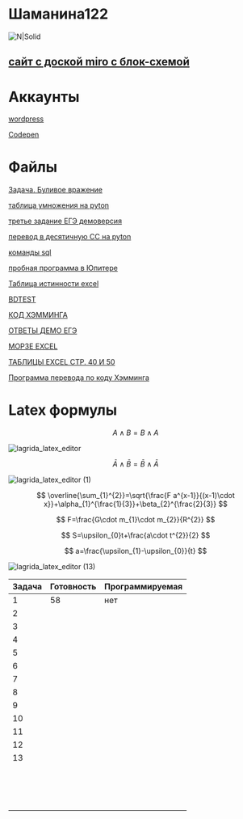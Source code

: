 # Шаманина122
![N|Solid](https://upload.wikimedia.org/wikipedia/commons/thumb/a/ad/Батон_Слобожанский_Харьков.JPG/280px-Батон_Слобожанский_Харьков.JPG)

## [сайт с доской miro с блок-схемой](https://shhamann.github.io/)

# Аккаунты
[wordpress](https://wordpress.com/home/shaman104947672.wordpress.com)

[Codepen](https://codepen.io/Shhamann)

# Файлы
[Задача. Буливое вражение](https://github.com/Shhamann/11/blob/main/%D0%BB%D0%BE%D0%B3%D0%B8%D0%BA%D0%B0.py)

[таблица умножения на pyton](https://github.com/Shhamann/11/blob/main/table.py)

[третье задание ЕГЭ демоверсия](https://github.com/Shhamann/11/blob/main/3.xlsx)

[перевод в десятичную СС на pyton](https://github.com/Shhamann/11/blob/main/17_09.py)

[команды sql](https://github.com/Shhamann/11/blob/main/sql)

[пробная программа в Юпитере](https://github.com/Shhamann/11/blob/main/11.ipynb)

[Таблица истинности excel](https://github.com/Shhamann/11/blob/main/%D1%82%D0%B0%D0%B1%D0%BB%20%D0%B8%D1%81%D1%82%D0%B8%D0%BD%D0%BE%D1%81%D1%82%D0%B8.xlsx)

[BDTEST](https://github.com/Shhamann/11/blob/main/bdtest.py)

[КОД ХЭММИНГА](https://github.com/Shhamann/11/blob/main/08.10.ipynb)

[ОТВЕТЫ ДЕМО ЕГЭ](https://github.com/Shhamann/11/blob/main/%D0%B5%D0%B3%D1%8D%20%D0%B4%D0%B5%D0%BC%D0%BE%20%D0%BE%D1%82%D0%B2%D0%B5%D1%82%D1%8B)

[МОРЗЕ EXCEL](https://github.com/Shhamann/11/blob/main/%D0%BC%D0%BE%D1%80%D0%B7%D0%B5.xlsx)

[ТАБЛИЦЫ EXCEL СТР. 40 И 50](https://github.com/Shhamann/11/blob/main/%D1%8140%2C%D1%8150.xlsx)

[Программа перевода по коду Хэмминга](https://github.com/Shhamann/11/blob/main/08.10.ipynb)

# Latex формулы
$$ A \wedge  B = B \wedge  A $$

![lagrida_latex_editor](https://user-images.githubusercontent.com/114716744/198502761-b3323aa4-b217-4b85-bfb1-29c15745eb44.png)

 $$ \bar{A} \wedge \bar{B} = \bar{B} \wedge  \bar{A} $$
 
 ![lagrida_latex_editor (1)](https://user-images.githubusercontent.com/114716744/198503300-8a8a3427-c616-49d2-a541-2287f371074d.png)
 
 $$ \overline{\sum_{1}^{2}}=\sqrt{\frac{F a^{x-1}}{(x-1)\cdot x}}+\alpha_{1}^{\frac{1}{3}}+\beta_{2}^{\frac{2}{3}} $$
 
 $$ F=\frac{G\cdot m_{1}\cdot m_{2}}{R^{2}} $$
 
 $$ S=\upsilon_{0}t+\frac{a\cdot t^{2}}{2} $$
 
 $$ a=\frac{\upsilon_{1}-\upsilon_{0}}{t} $$
 
![lagrida_latex_editor (13)](https://user-images.githubusercontent.com/114716744/201260156-d1172d6a-1cb3-4503-8405-dc31aa2a13f7.png)

| Задача | Готовность | Программируемая |
| ------ | ------ | ------ |
| 1 | 58 | нет |
| 2 |  |  |
| 3 |  |  |
| 4 |  |  |
| 5 |  |  |
| 6 |  |  |
| 7 |  |  |
| 8 |  |  |
| 9 |  |  |
| 10 |  |  |
| 11 |  |  |
| 12 |  |  |
| 13 |  |  |
|  |  |  |
|  |  |  |
|  |  |  |
|  |  |  |
|  |  |  |
|  |  |  |
|  |  |  |
|  |  |  |
|  |  |  |
|  |  |  |
|  |  |  |
|  |  |  |
|  |  |  |
|  |  |  |
|  |  |  |
